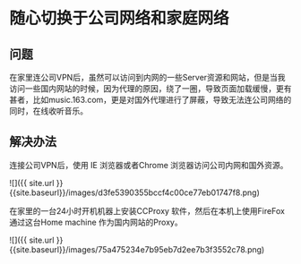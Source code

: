 随心切换于公司网络和家庭网络
============================

问题
----

在家里连公司VPN后，虽然可以访问到内网的一些Server资源和网站，但是当我访问一些国内网站的时候，因为代理的原因，绕了一圈，导致页面加载缓慢，更有甚者，比如music.163.com，更是对国外代理进行了屏蔽，导致无法连公司网络的同时，在线收听音乐。

解决办法
--------

连接公司VPN后，使用 IE 浏览器或者Chrome 浏览器访问公司内网和国外资源。

![]({{ site.url }}{{site.baseurl}}/images/d3fe5390355bccf4c00ce77eb01747f8.png)

在家里的一台24小时开机机器上安装CCProxy 软件，然后在本机上使用FireFox
通过这台Home machine 作为国内网站的Proxy。

![]({{ site.url }}{{site.baseurl}}/images/75a475234e7b95eb7d2ee7b3f3552c78.png)

